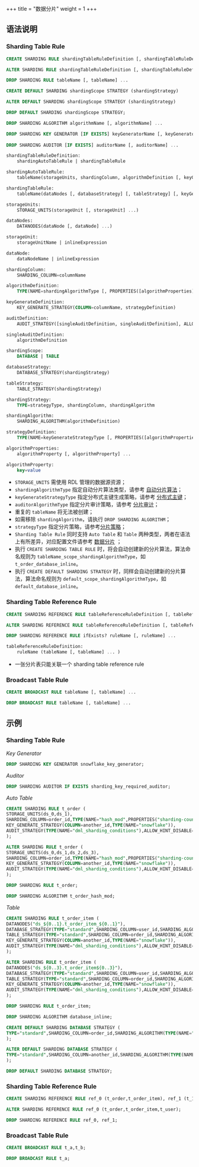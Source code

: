 +++
title = "数据分片"
weight = 1
+++

## 语法说明

### Sharding Table Rule

```sql
CREATE SHARDING RULE shardingTableRuleDefinition [, shardingTableRuleDefinition] ...

ALTER SHARDING RULE shardingTableRuleDefinition [, shardingTableRuleDefinition] ...

DROP SHARDING RULE tableName [, tableName] ...

CREATE DEFAULT SHARDING shardingScope STRATEGY (shardingStrategy)

ALTER DEFAULT SHARDING shardingScope STRATEGY (shardingStrategy)

DROP DEFAULT SHARDING shardingScope STRATEGY;

DROP SHARDING ALGORITHM algorithmName [, algorithmName] ...

DROP SHARDING KEY GENERATOR [IF EXISTS] keyGeneratorName [, keyGeneratorName] ...
    
DROP SHARDING AUDITOR [IF EXISTS] auditorName [, auditorName] ...

shardingTableRuleDefinition:
    shardingAutoTableRule | shardingTableRule

shardingAutoTableRule:
    tableName(storageUnits, shardingColumn, algorithmDefinition [, keyGenerateDefinition] [, auditDefinition])

shardingTableRule:
    tableName(dataNodes [, databaseStrategy] [, tableStrategy] [, keyGenerateDefinition] [, auditDefinition])

storageUnits:
    STORAGE_UNITS(storageUnit [, storageUnit] ...)

dataNodes:
    DATANODES(dataNode [, dataNode] ...)

storageUnit:
    storageUnitName | inlineExpression

dataNode:
    dataNodeName | inlineExpression

shardingColumn:
    SHARDING_COLUMN=columnName

algorithmDefinition:
    TYPE(NAME=shardingAlgorithmType [, PROPERTIES([algorithmProperties])])

keyGenerateDefinition:
    KEY_GENERATE_STRATEGY(COLUMN=columnName, strategyDefinition)

auditDefinition:
    AUDIT_STRATEGY([singleAuditDefinition, singleAuditDefinition], ALLOW_HINT_DISABLE=true)

singleAuditDefinition:
    algorithmDefinition

shardingScope:
    DATABASE | TABLE

databaseStrategy:
    DATABASE_STRATEGY(shardingStrategy)

tableStrategy:
    TABLE_STRATEGY(shardingStrategy)

shardingStrategy:
    TYPE=strategyType, shardingColumn, shardingAlgorithm

shardingAlgorithm:
    SHARDING_ALGORITHM(algorithmDefinition)

strategyDefinition:
    TYPE(NAME=keyGenerateStrategyType [, PROPERTIES([algorithmProperties])])

algorithmProperties:
    algorithmProperty [, algorithmProperty] ...

algorithmProperty:
    key=value
```
- `STORAGE_UNITS` 需使用 RDL 管理的数据源资源；
- `shardingAlgorithmType` 指定自动分片算法类型，请参考  [自动分片算法](/cn/user-manual/common-config/builtin-algorithm/sharding/)；
- `keyGenerateStrategyType` 指定分布式主键生成策略，请参考 [分布式主键](/cn/user-manual/common-config/builtin-algorithm/keygen/)；
- `auditorAlgorithmType` 指定分片审计策略，请参考 [分片审计](/cn/user-manual/common-config/builtin-algorithm/audit/)；
- 重复的 `tableName` 将无法被创建；
- 如需移除 `shardingAlgorithm`，请执行 `DROP SHARDING ALGORITHM`；
- `strategyType` 指定分片策略，请参考[分片策略](/cn/features/sharding/concept/#分片策略)；
- `Sharding Table Rule` 同时支持 `Auto Table` 和 `Table` 两种类型，两者在语法上有所差异，对应配置文件请参考 [数据分片](/cn/user-manual/shardingsphere-jdbc/yaml-config/rules/sharding/) ；
- 执行 `CREATE SHARDING TABLE RULE` 时，将会自动创建新的分片算法，算法命名规则为 `tableName_scope_shardingAlgorithmType`，如 `t_order_database_inline`。
- 执行 `CREATE DEFAULT SHARDING STRATEGY` 时，同样会自动创建新的分片算法，算法命名规则为 `default_scope_shardingAlgorithmType`，如 `default_database_inline`。

### Sharding Table Reference Rule

```sql
CREATE SHARDING REFERENCE RULE tableReferenceRuleDefinition [, tableReferenceRuleDefinition] ...

ALTER SHARDING REFERENCE RULE tableReferenceRuleDefinition [, tableReferenceRuleDefinition] ...

DROP SHARDING REFERENCE RULE ifExists? ruleName [, ruleName] ...

tableReferenceRuleDefinition:
    ruleName (tableName [, tableName] ... )
```
- 一张分片表只能关联一个 sharding table reference rule

### Broadcast Table Rule

```sql
CREATE BROADCAST RULE tableName [, tableName] ...

DROP BROADCAST RULE tableName [, tableName] ...
```

## 示例

### Sharding Table Rule

*Key Generator*

```sql
DROP SHARDING KEY GENERATOR snowflake_key_generator;
```

*Auditor*

```sql
DROP SHARDING AUDITOR IF EXISTS sharding_key_required_auditor;
```

*Auto Table*
```sql
CREATE SHARDING RULE t_order (
STORAGE_UNITS(ds_0,ds_1),
SHARDING_COLUMN=order_id,TYPE(NAME="hash_mod",PROPERTIES("sharding-count"="4")),
KEY_GENERATE_STRATEGY(COLUMN=another_id,TYPE(NAME="snowflake")),
AUDIT_STRATEGY(TYPE(NAME="dml_sharding_conditions"),ALLOW_HINT_DISABLE=true)
);

ALTER SHARDING RULE t_order (
STORAGE_UNITS(ds_0,ds_1,ds_2,ds_3),
SHARDING_COLUMN=order_id,TYPE(NAME="hash_mod",PROPERTIES("sharding-count"="16")),
KEY_GENERATE_STRATEGY(COLUMN=another_id,TYPE(NAME="snowflake")),
AUDIT_STRATEGY(TYPE(NAME="dml_sharding_conditions"),ALLOW_HINT_DISABLE=true)
);

DROP SHARDING RULE t_order;

DROP SHARDING ALGORITHM t_order_hash_mod;
```

*Table*

```sql
CREATE SHARDING RULE t_order_item (
DATANODES("ds_${0..1}.t_order_item_${0..1}"),
DATABASE_STRATEGY(TYPE="standard",SHARDING_COLUMN=user_id,SHARDING_ALGORITHM(TYPE(NAME="inline",PROPERTIES("algorithm-expression"="ds_${user_id % 2}")))),
TABLE_STRATEGY(TYPE="standard",SHARDING_COLUMN=order_id,SHARDING_ALGORITHM(TYPE(NAME="inline",PROPERTIES("algorithm-expression"="t_order_item_${order_id % 2}")))),
KEY_GENERATE_STRATEGY(COLUMN=another_id,TYPE(NAME="snowflake")),
AUDIT_STRATEGY(TYPE(NAME="dml_sharding_conditions"),ALLOW_HINT_DISABLE=true)
);

ALTER SHARDING RULE t_order_item (
DATANODES("ds_${0..3}.t_order_item${0..3}"),
DATABASE_STRATEGY(TYPE="standard",SHARDING_COLUMN=user_id,SHARDING_ALGORITHM(TYPE(NAME="inline",PROPERTIES("algorithm-expression"="ds_${user_id % 4}")))),
TABLE_STRATEGY(TYPE="standard",SHARDING_COLUMN=order_id,SHARDING_ALGORITHM(TYPE(NAME="inline",PROPERTIES("algorithm-expression"="t_order_item_${order_id % 4}")))),
KEY_GENERATE_STRATEGY(COLUMN=another_id,TYPE(NAME="snowflake")),
AUDIT_STRATEGY(TYPE(NAME="dml_sharding_conditions"),ALLOW_HINT_DISABLE=true)
);

DROP SHARDING RULE t_order_item;

DROP SHARDING ALGORITHM database_inline;

CREATE DEFAULT SHARDING DATABASE STRATEGY (
TYPE="standard",SHARDING_COLUMN=order_id,SHARDING_ALGORITHM(TYPE(NAME="inline",PROPERTIES("algorithm-expression"="ds_${order_id % 2}")))
);

ALTER DEFAULT SHARDING DATABASE STRATEGY (
TYPE="standard",SHARDING_COLUMN=another_id,SHARDING_ALGORITHM(TYPE(NAME="inline",PROPERTIES("algorithm-expression"="ds_${another_id % 2}")))
);

DROP DEFAULT SHARDING DATABASE STRATEGY;
```

### Sharding Table Reference Rule

```sql
CREATE SHARDING REFERENCE RULE ref_0 (t_order,t_order_item), ref_1 (t_1,t_2);

ALTER SHARDING REFERENCE RULE ref_0 (t_order,t_order_item,t_user);

DROP SHARDING REFERENCE RULE ref_0, ref_1;
```

### Broadcast Table Rule

```sql
CREATE BROADCAST RULE t_a,t_b;

DROP BROADCAST RULE t_a;
```
